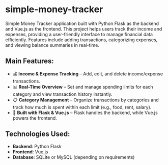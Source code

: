 # simple-money-tracker
Simple Money Tracker application built with Python Flask as the backend and Vue.js as the frontend. This project helps users track their income and expenses, providing a user-friendly interface to manage financial data efficiently. Features include adding transactions, categorizing expenses, and viewing balance summaries in real-time.

## Main Features:
- 💰 **Income & Expense Tracking** – Add, edit, and delete income/expense transactions.
- 📊 **Real-Time Overview** – Set and manage spending limits for each category and view transaction history instantly.
- 📋 **Category Management** – Organize transactions by categories and track how much is spent within each limit (e.g., food, rent, salary).
- 🔧 **Built with Flask & Vue.js** – Flask handles the backend, while Vue.js powers the frontend.

## Technologies Used:
- **Backend**: Python Flask
- **Frontend**: Vue.js
- **Database**: SQLite or MySQL (depending on requirements)
